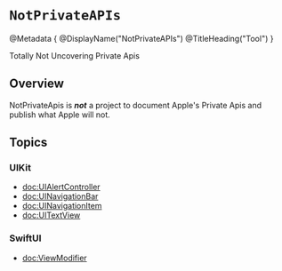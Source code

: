 # ``NotPrivateAPIs``

@Metadata {
    @DisplayName("NotPrivateAPIs")
    @TitleHeading("Tool")
}

Totally Not Uncovering Private Apis

## Overview

NotPrivateApis is _**not**_ a project to document Apple's Private Apis and publish what Apple will not.

## Topics

### UIKit

- <doc:UIAlertController>
- <doc:UINavigationBar>
- <doc:UINavigationItem>
- <doc:UITextView>

### SwiftUI

- <doc:ViewModifier>
